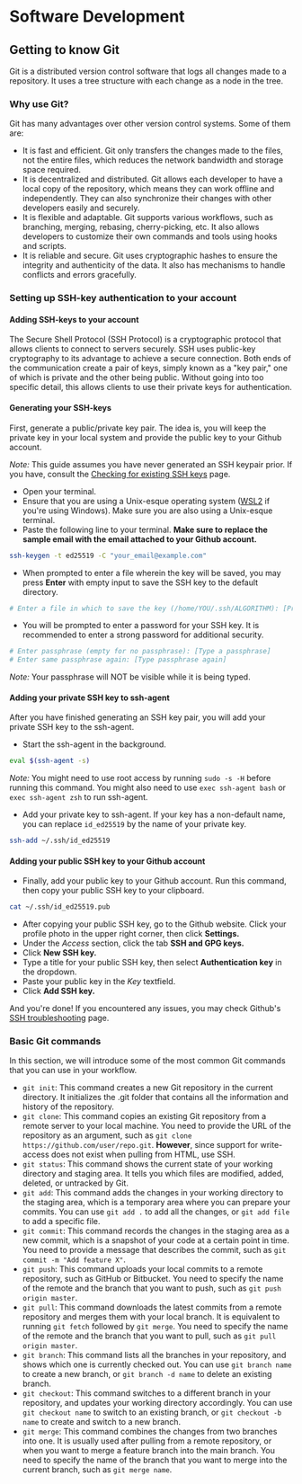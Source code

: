 # Software Development

## Getting to know Git

Git is a distributed version control software that logs all changes made to a repository. It uses a tree structure with each change as a node in the tree.

### Why use Git?

Git has many advantages over other version control systems. Some of them are:

- It is fast and efficient. Git only transfers the changes made to the files, not the entire files, which reduces the network bandwidth and storage space required.
- It is decentralized and distributed. Git allows each developer to have a local copy of the repository, which means they can work offline and independently. They can also synchronize their changes with other developers easily and securely.
- It is flexible and adaptable. Git supports various workflows, such as branching, merging, rebasing, cherry-picking, etc. It also allows developers to customize their own commands and tools using hooks and scripts.
- It is reliable and secure. Git uses cryptographic hashes to ensure the integrity and authenticity of the data. It also has mechanisms to handle conflicts and errors gracefully.

### Setting up SSH-key authentication to your account

#### Adding SSH-keys to your account

The Secure Shell Protocol (SSH Protocol) is a cryptographic protocol that allows clients to connect to servers securely. SSH uses public-key cryptography to its advantage to achieve a secure connection. Both ends of the communication create a pair of keys, simply known as a "key pair," one of which is private and the other being public. Without going into too specific detail, this allows clients to use their private keys for authentication.

#### Generating your SSH-keys

First, generate a public/private key pair. The idea is, you will keep the private key in your local system and provide the public key to your Github account.

*Note:* This guide assumes you have never generated an SSH keypair prior. If you have, consult the [Checking for existing SSH keys](https://docs.github.com/en/authentication/connecting-to-github-with-ssh/checking-for-existing-ssh-keys) page.

- Open your terminal.
- Ensure that you are using a Unix-esque operating system ([WSL2](../README.md#installing-windows-subsystem-for-linux-2) if you're using Windows). Make sure you are also using a Unix-esque terminal.
- Paste the following line to your terminal. **Make sure to replace the sample email with the email attached to your Github account.**

```bash
ssh-keygen -t ed25519 -C "your_email@example.com"
```

- When prompted to enter a file wherein the key will be saved, you may press **Enter** with empty input to save the SSH key to the default directory.

```bash
# Enter a file in which to save the key (/home/YOU/.ssh/ALGORITHM): [Press enter]
```

- You will be prompted to enter a password for your SSH key. It is recommended to enter a strong password for additional security.

```bash
# Enter passphrase (empty for no passphrase): [Type a passphrase]
# Enter same passphrase again: [Type passphrase again]
```

*Note:* Your passphrase will NOT be visible while it is being typed.

#### Adding your private SSH key to ssh-agent

After you have finished generating an SSH key pair, you will add your private SSH key to the ssh-agent.

- Start the ssh-agent in the background.

```bash
eval $(ssh-agent -s)
```

*Note:* You might need to use root access by running `sudo -s -H` before running this command. You might also need to use `exec ssh-agent bash` or `exec ssh-agent zsh` to run ssh-agent.

- Add your private key to ssh-agent. If your key has a non-default name, you can replace `id_ed25519` by the name of your private key.

```bash
ssh-add ~/.ssh/id_ed25519
```

#### Adding your public SSH key to your Github account

- Finally, add your public key to your Github account. Run this command, then copy your public SSH key to your clipboard.

```bash
cat ~/.ssh/id_ed25519.pub
```

- After copying your public SSH key, go to the Github website. Click your profile photo in the upper right corner, then click **Settings.**
- Under the *Access* section, click the tab **SSH and GPG keys.**
- Click **New SSH key.**
- Type a title for your public SSH key, then select **Authentication key** in the dropdown.
- Paste your public key in the *Key* textfield.
- Click **Add SSH key.**

And you're done! If you encountered any issues, you may check Github's [SSH troubleshooting](https://docs.github.com/en/authentication/troubleshooting-ssh) page.

### Basic Git commands

In this section, we will introduce some of the most common Git commands that you can use in your workflow.

- `git init`: This command creates a new Git repository in the current directory. It initializes the .git folder that contains all the information and history of the repository.
- `git clone`: This command copies an existing Git repository from a remote server to your local machine. You need to provide the URL of the repository as an argument, such as `git clone https://github.com/user/repo.git`. **However**, since support for write- access does not exist when pulling from HTML, use SSH.
- `git status`: This command shows the current state of your working directory and staging area. It tells you which files are modified, added, deleted, or untracked by Git.
- `git add`: This command adds the changes in your working directory to the staging area, which is a temporary area where you can prepare your commits. You can use `git add .` to add all the changes, or `git add file` to add a specific file.
- `git commit`: This command records the changes in the staging area as a new commit, which is a snapshot of your code at a certain point in time. You need to provide a message that describes the commit, such as `git commit -m "Add feature X"`.
- `git push`: This command uploads your local commits to a remote repository, such as GitHub or Bitbucket. You need to specify the name of the remote and the branch that you want to push, such as `git push origin master`.
- `git pull`: This command downloads the latest commits from a remote repository and merges them with your local branch. It is equivalent to running `git fetch` followed by `git merge`. You need to specify the name of the remote and the branch that you want to pull, such as `git pull origin master`.
- `git branch`: This command lists all the branches in your repository, and shows which one is currently checked out. You can use `git branch name` to create a new branch, or `git branch -d name` to delete an existing branch.
- `git checkout`: This command switches to a different branch in your repository, and updates your working directory accordingly. You can use `git checkout name` to switch to an existing branch, or `git checkout -b name` to create and switch to a new branch.
- `git merge`: This command combines the changes from two branches into one. It is usually used after pulling from a remote repository, or when you want to merge a feature branch into the main branch. You need to specify the name of the branch that you want to merge into the current branch, such as `git merge name`.
